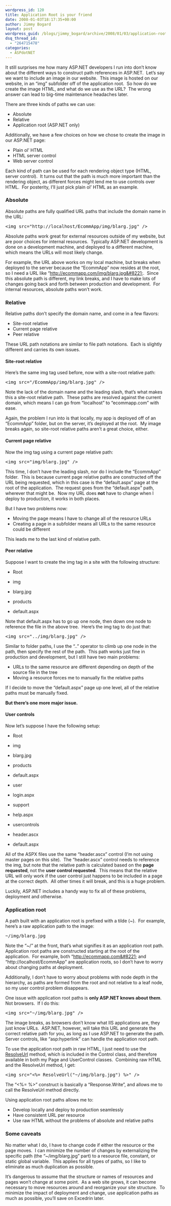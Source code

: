 ```yaml
---
wordpress_id: 120
title: Application Root is your friend
date: 2008-01-03T18:17:35+00:00
author: Jimmy Bogard
layout: post
wordpress_guid: /blogs/jimmy_bogard/archive/2008/01/03/application-root-is-your-friend.aspx
dsq_thread_id:
  - "264715478"
categories:
  - ASPdotNET
---
```

It still surprises me how many ASP.NET developers I run into don&#8217;t know about the different ways to construct path references in ASP.NET.&nbsp; Let&#8217;s say we want to include an image in our website.&nbsp; This image is hosted on our website, in an &#8220;img&#8221; subfolder off of the application root.&nbsp; So how do we create the image HTML, and what do we use as the URL?&nbsp; The wrong answer can lead to big-time maintenance headaches later.

There are three kinds of paths we can use:

  * Absolute
  * Relative
  * Application root (ASP.NET only)

Additionally, we have a few choices on how we chose to create the image in our ASP.NET page:

  * Plain ol&#8217; HTML
  * HTML server control
  * Web server control

Each kind of path can be used for each rendering object type (HTML, server control).&nbsp; It turns out that the path is much more important than the rendering object, as different forces might lend me to use controls over HTML.&nbsp; For posterity, I&#8217;ll just pick plain ol&#8217; HTML as an example.

### Absolute

Absolute paths are fully qualified URL paths that include the domain name in the URL:

<div class="CodeFormatContainer">
  <pre>&lt;img src=<span class="str">"http://localhost/EcommApp/img/blarg.jpg"</span> /&gt;</pre>
</div>

Absolute paths work great for external resources outside of my website, but are poor choices for internal resources.&nbsp; Typically ASP.NET development is done on a development machine, and deployed to a different machine, which means the URLs will most likely change.

For example, the URL above works on my local machine, but breaks when deployed to the server because the &#8220;EcommApp&#8221; now resides at the root, so I need a URL like &#8220;http://ecommapp.com/img/blarg.jpg&#8221;.&nbsp; Since this absolute path is different, my link breaks, and I have to make lots of changes going back and forth between production and development.&nbsp; For internal resources, absolute paths won&#8217;t work.

### Relative

Relative paths don&#8217;t specify the domain name, and come in a few flavors:

  * Site-root relative
  * Current page relative
  * Peer relative

These URL path notations are similar to file path notations.&nbsp; Each is slightly different and carries its own issues.

#### Site-root relative

Here&#8217;s the same img tag used before, now with a site-root relative path:

<div class="CodeFormatContainer">
  <pre>&lt;img src=<span class="str">"/EcommApp/img/blarg.jpg"</span> /&gt;</pre>
</div>

Note the lack of the domain name and the leading slash, that&#8217;s what makes this a site-root relative path.&nbsp; These paths are resolved against the current domain, which means I can go from &#8220;localhost&#8221; to &#8220;ecommapp.com&#8221; with ease.

Again, the problem I run into is that locally, my app is deployed off of an &#8220;EcommApp&#8221; folder, but on the server, it&#8217;s deployed at the root.&nbsp; My image breaks again, so site-root relative paths aren&#8217;t a great choice, either.

#### Current page relative

Now the img tag using a current page relative path:

<div class="CodeFormatContainer">
  <pre>&lt;img src=<span class="str">"img/blarg.jpg"</span> /&gt;</pre>
</div>

This time, I don&#8217;t have the leading slash, nor do I include the &#8220;EcommApp&#8221; folder.&nbsp; This is because current page relative paths are constructed off the URL being requested, which in this case is the &#8220;default.aspx&#8221; page at the root of the application.&nbsp; The request goes from the &#8220;default.aspx&#8221; path, wherever that might be.&nbsp; Now my URL does **not** have to change when I deploy to production, it works in both places.

But I have two problems now:

  * Moving the page means I have to change all of the resource URLs
  * Creating a page in a subfolder means all URLs to the same resource could be different

This leads me to the last kind of relative path.

#### Peer relative

Suppose I want to create the img tag in a site with the following structure:

  * Root
  * img
  * blarg.jpg

  * products
  * default.aspx

Note that default.aspx has to go up one node, then down one node to reference the file in the above tree.&nbsp; Here&#8217;s the img tag to do just that:

<div class="CodeFormatContainer">
  <pre>&lt;img src=<span class="str">"../img/blarg.jpg"</span> /&gt;</pre>
</div>

Similar to folder paths, I use the &#8220;..&#8221; operator to climb up one node in the path, then specify the rest of the path.&nbsp; This path works just fine in production and development, but I still have two main problems:

  * URLs to the same resource are different depending on depth of the source file in the tree
  * Moving a resource forces me to manually fix the relative paths

If I decide to move the &#8220;default.aspx&#8221; page up one level, all of the relative paths must be manually fixed.

**But there&#8217;s one more major issue.**

#### User controls

Now let&#8217;s suppose I have the following setup:

  * Root
  * img
  * blarg.jpg

  * products
  * default.aspx

  * user
  * login.aspx

  * support
  * help.aspx

  * usercontrols
  * header.ascx

  * default.aspx

All of the ASPX files use the same &#8220;header.ascx&#8221; control (I&#8217;m not using master pages on this site).&nbsp; The &#8220;header.ascx&#8221; control needs to reference the img, but note that the relative path is calculated based on the **page requested**, not the **user control requested**.&nbsp; This means that the relative URL will only work if the user control just happens to be included in a page at the correct depth.&nbsp; All other times it will break, and this is a huge problem.

Luckily, ASP.NET includes a handy way to fix all of these problems, deployment and otherwise.

### Application root

A path built with an application root is prefixed with a tilde (~).&nbsp; For example, here&#8217;s a raw application path to the image:

<div class="CodeFormatContainer">
  <pre>~/img/blarg.jpg</pre>
</div>

Note the &#8220;~/&#8221; at the front, that&#8217;s what signifies it as an application root path.&nbsp; Application root paths are constructed starting at the root of the application.&nbsp; For example, both &#8220;http://ecommapp.com&#8221; and &#8220;http://localhost/EcommApp&#8221; are application roots, so I don&#8217;t have to worry about changing paths at deployment.

Additionally, I don&#8217;t have to worry about problems with node depth in the hierarchy, as paths are formed from the root and not relative to a leaf node, so my user control problem disappears.

One issue with application root paths is **only ASP.NET knows about them**.&nbsp; Not browsers.&nbsp; If I do this:

<div class="CodeFormatContainer">
  <pre>&lt;img src=<span class="str">"~/img/blarg.jpg"</span> /&gt;</pre>
</div>

The image breaks, as browsers don&#8217;t know what IIS applications are, they just know URLs.&nbsp; ASP.NET, however, will take this URL and generate the correct relative path for you, as long as I use ASP.NET to generate the path.&nbsp; Server controls, like &#8220;asp:hyperlink&#8221; can handle the application root path.

To use the application root path in raw HTML, I just need to use the [ResolveUrl](http://msdn2.microsoft.com/en-us/library/system.web.ui.control.resolveurl.aspx) method, which is included in the Control class, and therefore available in both my Page and UserControl classes.&nbsp; Combining raw HTML and the ResolveUrl method, I get:

<div class="CodeFormatContainer">
  <pre>&lt;img src=<span class="str">"&lt;%= ResolveUrl("</span>~/img/blarg.jpg<span class="str">") %&gt;"</span> /&gt;</pre>
</div>

The &#8220;<%= %>&#8221; construct is basically a &#8220;Response.Write&#8221;, and allows me to call the ResolveUrl method&nbsp;directly.

Using application root paths allows me to:

  * Develop locally and deploy to production seamlessly
  * Have consistent URL per resource
  * Use raw HTML without&nbsp;the problems of absolute and relative paths

### Some caveats

No matter what I do, I have to change code if either the resource or the page moves.&nbsp; I can minimize the number of changes by externalizing the specific path (the &#8220;~/img/blarg.jpg&#8221; part) to a resource file, constant, or static global variable.&nbsp; This applies for all types of paths, so I like to eliminate as much duplication as possible.

It&#8217;s dangerous to assume that the structure or names of resources and pages won&#8217;t change at some point.&nbsp; As a web site grows, it can become necessary to move resources around and reorganize your site structure.&nbsp; To minimize the impact of deployment and change, use application paths as much as possible, you&#8217;ll save on Excedrin later.